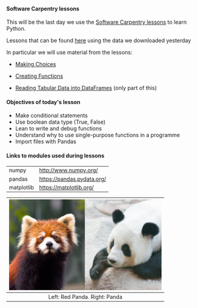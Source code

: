#### Software Carpentry lessons 

This will be the last day we use the [Software Carpentry lessons](https://software-carpentry.org/lessons/) to learn Python. 


Lessons that can be found [here](http://swcarpentry.github.io/python-novice-inflammation/) using the data we downloaded yesterday 


In particular we will use material from the lessons: 

- [Making Choices](http://swcarpentry.github.io/python-novice-inflammation/05-cond/index.html)

- [Creating Functions](http://swcarpentry.github.io/python-novice-inflammation/06-func/index.html)

- [Reading Tabular Data into DataFrames](http://swcarpentry.github.io/python-novice-gapminder/07-reading-tabular/index.html) (only part of this)

#### Objectives of today's lesson 
- Make conditional statements 
- Use boolean data type (True, False) 
- Lean to write and debug functions 
- Understand why to use single-purpose functions in a programme 
- Import files with Pandas


#### Links to modules used during lessons 
| | |
|----|----|
|numpy |http://www.numpy.org/ |
|pandas| https://pandas.pydata.org/| 
|matplotlib | https://matplotlib.org/ | 

| <img src="../img/pandas.jpg" alt="drawing" width="400"/>  |
|:--:| 
| Left: Red Panda. Right: Panda| 
